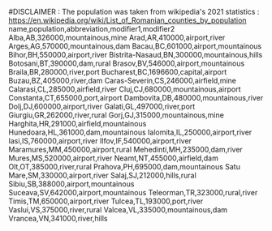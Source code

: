 #DISCLAIMER : The population was taken from wikipedia's 2021 statistics : https://en.wikipedia.org/wiki/List_of_Romanian_counties_by_population
name,population,abbreviation,modifier1,modifier2
Alba,AB,326000,mountainous,mine
Arad,AR,410000,airport,river
Arges,AG,570000,mountainous,dam
Bacau,BC,601000,airport,mountainous
Bihor,BH,550000,airport,river
Bistrita-Nasaud,BN,300000,mountainous,hills
Botosani,BT,390000,dam,rural
Brasov,BV,546000,airport,mountainous
Braila,BR,280000,river,port
Bucharest,BC,1696600,capital,airport
Buzau,BZ,405000,river,dam
Caras-Severin,CS,246000,airfield,mine
Calarasi,CL,285000,airfield,river
Cluj,CJ,680000,mountainous,airport
Constanta,CT,655000,port,airport
Dambovita,DB,480000,mountainous,river
Dolj,DJ,600000,airport,river
Galati,GL,497000,river,port
Giurgiu,GR,262000,river,rural
Gorj,GJ,315000,mountainous,mine
Harghita,HR,291000,airfield,mountainous
Hunedoara,HL,361000,dam,mountainous
Ialomita,IL,250000,airport,river
Iasi,IS,760000,airport,river
Ilfov,IF,540000,airport,river
Maramures,MM,450000,airport,rural
Mehedinti,MH,235000,dam,river
Mures,MS,520000,airport,river
Neamt,NT,455000,airfield,dam
Olt,OT,385000,river,rural
Prahova,PH,695000,dam,mountainous
Satu Mare,SM,330000,airport,river
Salaj,SJ,212000,hills,rural
Sibiu,SB,388000,airport,mountainous
Suceava,SV,642000,airport,mountainous
Teleorman,TR,323000,rural,river
Timis,TM,650000,airport,river
Tulcea,TL,193000,port,river
Vaslui,VS,375000,river,rural
Valcea,VL,335000,mountainous,dam
Vrancea,VN,341000,river,hills